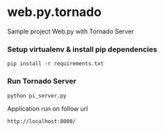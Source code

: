 web.py.tornado
==============

Sample project Web.py with Tornado Server

### Setup virtualenv & install pip dependencies

    pip install -r requirements.txt

### Run Tornado Server

    python pi_server.py

Application run on follow url

    http://localhost:8000/
